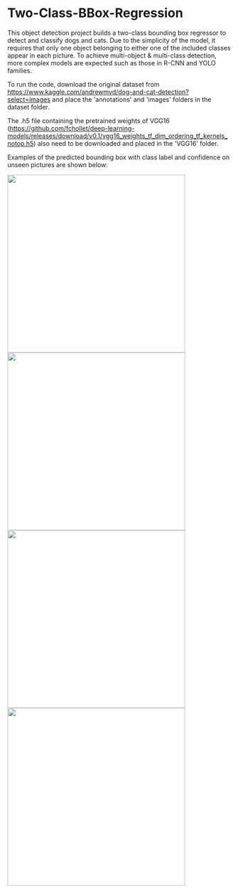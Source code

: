 # Two-Class-BBox-Regression
 This object detection project builds a two-class bounding box regressor to detect and classify dogs and cats. Due to the simplicity of the model, it requires that only one object belonging to either one of the included classes appear in each picture. To achieve multi-object & multi-class detection, more complex models are expected such as those in R-CNN and YOLO families.

 To run the code, download the original dataset from https://www.kaggle.com/andrewmvd/dog-and-cat-detection?select=images and place the 'annotations' and 'images' folders in the dataset folder. 
 
 The .h5 file containing the pretrained weights of VGG16 (https://github.com/fchollet/deep-learning-models/releases/download/v0.1/vgg16_weights_tf_dim_ordering_tf_kernels_notop.h5) also need to be downloaded and placed in the 'VGG16' folder.

 Examples of the predicted bounding box with class label and confidence on unseen pictures are shown below:
 
<img src="https://raw.githubusercontent.com/JiayuX/Generic-Function-Optimizer-via-Particle-Swarm-Algorithm/main/cat1.png" width="400"/>
<img src="https://raw.githubusercontent.com/JiayuX/Generic-Function-Optimizer-via-Particle-Swarm-Algorithm/main/cat2.png" width="400"/>
<img src="https://raw.githubusercontent.com/JiayuX/Generic-Function-Optimizer-via-Particle-Swarm-Algorithm/main/dog1.png" width="400"/>
<img src="https://raw.githubusercontent.com/JiayuX/Generic-Function-Optimizer-via-Particle-Swarm-Algorithm/main/dog2.png" width="400"/>
